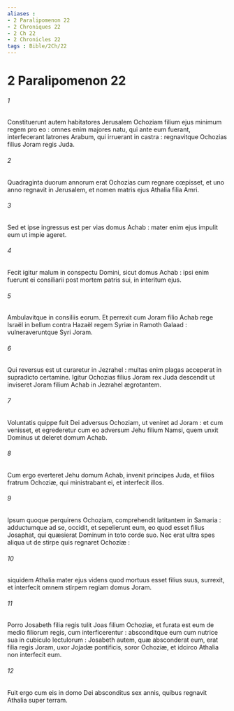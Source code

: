 ```yaml
---
aliases : 
- 2 Paralipomenon 22
- 2 Chroniques 22
- 2 Ch 22
- 2 Chronicles 22
tags : Bible/2Ch/22
---
```


# 2 Paralipomenon 22

###### 1
Constituerunt autem habitatores Jerusalem Ochoziam filium ejus minimum regem pro eo : omnes enim majores natu, qui ante eum fuerant, interfecerant latrones Arabum, qui irruerant in castra : regnavitque Ochozias filius Joram regis Juda.
###### 2
Quadraginta duorum annorum erat Ochozias cum regnare cœpisset, et uno anno regnavit in Jerusalem, et nomen matris ejus Athalia filia Amri.
###### 3
Sed et ipse ingressus est per vias domus Achab : mater enim ejus impulit eum ut impie ageret.
###### 4
Fecit igitur malum in conspectu Domini, sicut domus Achab : ipsi enim fuerunt ei consiliarii post mortem patris sui, in interitum ejus.
###### 5
Ambulavitque in consiliis eorum. Et perrexit cum Joram filio Achab rege Israël in bellum contra Hazaël regem Syriæ in Ramoth Galaad : vulneraveruntque Syri Joram.
###### 6
Qui reversus est ut curaretur in Jezrahel : multas enim plagas acceperat in supradicto certamine. Igitur Ochozias filius Joram rex Juda descendit ut inviseret Joram filium Achab in Jezrahel ægrotantem.
###### 7
Voluntatis quippe fuit Dei adversus Ochoziam, ut veniret ad Joram : et cum venisset, et egrederetur cum eo adversum Jehu filium Namsi, quem unxit Dominus ut deleret domum Achab.
###### 8
Cum ergo everteret Jehu domum Achab, invenit principes Juda, et filios fratrum Ochoziæ, qui ministrabant ei, et interfecit illos.
###### 9
Ipsum quoque perquirens Ochoziam, comprehendit latitantem in Samaria : adductumque ad se, occidit, et sepelierunt eum, eo quod esset filius Josaphat, qui quæsierat Dominum in toto corde suo. Nec erat ultra spes aliqua ut de stirpe quis regnaret Ochoziæ :
###### 10
siquidem Athalia mater ejus videns quod mortuus esset filius suus, surrexit, et interfecit omnem stirpem regiam domus Joram.
###### 11
Porro Josabeth filia regis tulit Joas filium Ochoziæ, et furata est eum de medio filiorum regis, cum interficerentur : absconditque eum cum nutrice sua in cubiculo lectulorum : Josabeth autem, quæ absconderat eum, erat filia regis Joram, uxor Jojadæ pontificis, soror Ochoziæ, et idcirco Athalia non interfecit eum.
###### 12
Fuit ergo cum eis in domo Dei absconditus sex annis, quibus regnavit Athalia super terram.

